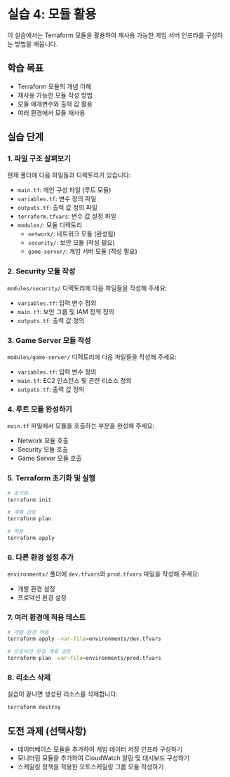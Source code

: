 # 실습 4: 모듈 활용

이 실습에서는 Terraform 모듈을 활용하여 재사용 가능한 게임 서버 인프라를 구성하는 방법을 배웁니다.

## 학습 목표

- Terraform 모듈의 개념 이해
- 재사용 가능한 모듈 작성 방법
- 모듈 매개변수와 출력 값 활용
- 여러 환경에서 모듈 재사용

## 실습 단계

### 1. 파일 구조 살펴보기
현재 폴더에 다음 파일들과 디렉토리가 있습니다:
- `main.tf`: 메인 구성 파일 (루트 모듈)
- `variables.tf`: 변수 정의 파일
- `outputs.tf`: 출력 값 정의 파일
- `terraform.tfvars`: 변수 값 설정 파일
- `modules/`: 모듈 디렉토리
  - `network/`: 네트워크 모듈 (완성됨)
  - `security/`: 보안 모듈 (작성 필요)
  - `game-server/`: 게임 서버 모듈 (작성 필요)

### 2. Security 모듈 작성
`modules/security/` 디렉토리에 다음 파일들을 작성해 주세요:

- `variables.tf`: 입력 변수 정의
- `main.tf`: 보안 그룹 및 IAM 정책 정의
- `outputs.tf`: 출력 값 정의

### 3. Game Server 모듈 작성
`modules/game-server/` 디렉토리에 다음 파일들을 작성해 주세요:

- `variables.tf`: 입력 변수 정의
- `main.tf`: EC2 인스턴스 및 관련 리소스 정의
- `outputs.tf`: 출력 값 정의

### 4. 루트 모듈 완성하기
`main.tf` 파일에서 모듈을 호출하는 부분을 완성해 주세요:

- Network 모듈 호출
- Security 모듈 호출
- Game Server 모듈 호출

### 5. Terraform 초기화 및 실행

```bash
# 초기화
terraform init

# 계획 검토
terraform plan

# 적용
terraform apply
```

### 6. 다른 환경 설정 추가
`environments/` 폴더에 `dev.tfvars`와 `prod.tfvars` 파일을 작성해 주세요:

- 개발 환경 설정
- 프로덕션 환경 설정

### 7. 여러 환경에 적용 테스트

```bash
# 개발 환경 적용
terraform apply -var-file=environments/dev.tfvars

# 프로덕션 환경 계획 검토
terraform plan -var-file=environments/prod.tfvars
```

### 8. 리소스 삭제
실습이 끝나면 생성된 리소스를 삭제합니다:

```bash
terraform destroy
```

## 도전 과제 (선택사항)
- 데이터베이스 모듈을 추가하여 게임 데이터 저장 인프라 구성하기
- 모니터링 모듈을 추가하여 CloudWatch 알람 및 대시보드 구성하기
- 스케일링 정책을 적용한 오토스케일링 그룹 모듈 작성하기
